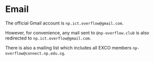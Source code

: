 # Email

The official Gmail account is `np.ict.overflow@gmail.com`.

However, for convenience, any mail sent to `@np-overflow.club` is also redirected to `np.ict.overflow@gmail.com`.

There is also a mailing list which includes all EXCO members `np-overflow@connect.np.edu.sg`.
